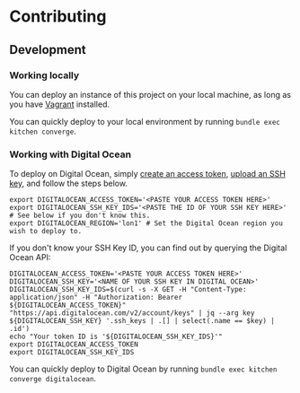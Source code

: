 # Contributing

## Development

### Working locally

You can deploy an instance of this project on your local machine, as long as you have
[Vagrant](https://www.vagrantup.com/) installed.

You can quickly deploy to your local environment by running `bundle exec kitchen converge`.

### Working with Digital Ocean

To deploy on Digital Ocean, simply [create an access token](https://cloud.digitalocean.com/account/api/tokens/new),
[upload an SSH key](https://cloud.digitalocean.com/account/security), and follow the steps below.

```shell
export DIGITALOCEAN_ACCESS_TOKEN='<PASTE YOUR ACCESS TOKEN HERE>'
export DIGITALOCEAN_SSH_KEY_IDS='<PASTE THE ID OF YOUR SSH KEY HERE>' # See below if you don't know this.
export DIGITALOCEAN_REGION='lon1' # Set the Digital Ocean region you wish to deploy to.
```

If you don't know your SSH Key ID, you can find out by querying the Digital Ocean API:

```shell
DIGITALOCEAN_ACCESS_TOKEN='<PASTE YOUR ACCESS TOKEN HERE>'
DIGITALOCEAN_SSH_KEY='<NAME OF YOUR SSH KEY IN DIGITAL OCEAN>'
DIGITALOCEAN_SSH_KEY_IDS=$(curl -s -X GET -H "Content-Type: application/json" -H "Authorization: Bearer ${DIGITALOCEAN_ACCESS_TOKEN}"  "https://api.digitalocean.com/v2/account/keys" | jq --arg key ${DIGITALOCEAN_SSH_KEY} '.ssh_keys | .[] | select(.name == $key) | .id')
echo "Your token ID is '${DIGITALOCEAN_SSH_KEY_IDS}'"
export DIGITALOCEAN_ACCESS_TOKEN
export DIGITALOCEAN_SSH_KEY_IDS
```

You can quickly deploy to Digital Ocean by running `bundle exec kitchen converge digitalocean`.

